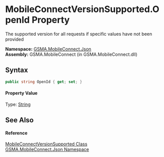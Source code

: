MobileConnectVersionSupported.OpenId Property
=============================================
The supported version for all requests if specific values have not been provided

**Namespace:** [GSMA.MobileConnect.Json][1]  
**Assembly:** GSMA.MobileConnect (in GSMA.MobileConnect.dll)

Syntax
------

```csharp
public string OpenId { get; set; }
```

#### Property Value
Type: [String][2]

See Also
--------

#### Reference
[MobileConnectVersionSupported Class][3]  
[GSMA.MobileConnect.Json Namespace][1]  

[1]: ../README.md
[2]: http://msdn.microsoft.com/en-us/library/s1wwdcbf
[3]: README.md
[4]: ../../_icons/Help.png